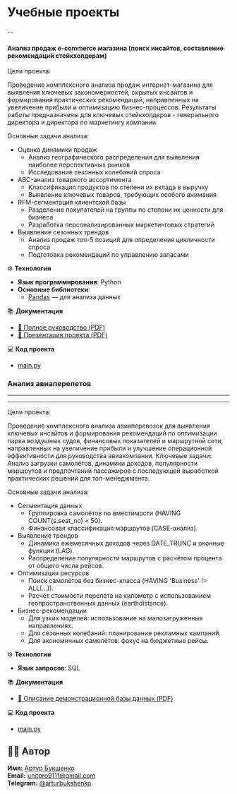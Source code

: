 # Учебные проекты
--
#### __Анализ продаж e-commerce магазина (поиск инсайтов, составление рекомендаций стейкхолдерам)__

Цели проекта:

Проведение комплексного анализа продаж интернет-магазина для выявления ключевых закономерностей, скрытых инсайтов и формирования практических рекомендаций, направленных на увеличение прибыли и оптимизацию бизнес-процессов. Результаты работы предназначены для ключевых стейкхолдеров - генерального директора и директора по маркетингу компании.

Основные задачи анализа:

- Оценка динамики продаж
  - Анализ географического распределения для выявления наиболее перспективных рынков
  - Исследование сезонных колебаний спроса
- ABC-анализ товарного ассортимента
  - Классификация продуктов по степени их вклада в выручку
  - Выявление ключевых товаров, требующих особого внимания
- RFM-сегментация клиентской базы
  - Разделение покупателей на группы по степени их ценности для бизнеса
  - Разработка персонализированных маркетинговых стратегий
- Выявление сезонных трендов
  - Анализ продаж топ-5 позиций для определения цикличности спроса
  - Подготовка рекомендаций по управлению запасами

⚙️ __Технологии__  
- **Язык программирования**: Python  
- **Основные библиотеки**:  
  - [Pandas](https://pandas.pydata.org/) — для анализа данных  

📚 __Документация__
- [📄 Полное руководство (PDF)](https://github.com/abukshenko/abukshenko.github.io/blob/95358c0fc731cce548495a0480cef7e35953c6f7/e-commerce%20sales%20analysis/%D0%94%D0%BE%D0%BA%D1%83%D0%BC%D0%B5%D0%BD%D1%82%D0%B0%D1%86%D0%B8%D1%8F%20%D0%BA%20%D1%80%D0%B0%D0%B1%D0%BE%D1%82%D0%B5%20%D0%91%D1%83%D0%BA%D1%88%D0%B5%D0%BD%D0%BA%D0%BE.%D0%90.pdf)
- [🎤 Презентация проекта (PDF)](https://github.com/abukshenko/abukshenko.github.io/blob/d80c9bc008e1206f75b56a2fd0af39785c9f1a32/e-commerce%20sales%20analysis/%D0%9F%D1%80%D0%B5%D0%B7%D0%B5%D0%BD%D1%82%D0%B0%D1%86%D0%B8%D1%8F%20%D0%BA%20%D1%80%D0%B0%D0%B1%D0%BE%D1%82%D0%B5%20%D0%91%D1%83%D0%BA%D1%88%D0%B5%D0%BD%D0%BA%D0%BE.A.pdf)

💻 __Код проекта__
- [main.py](https://github.com/abukshenko/abukshenko.github.io/blob/8c85d64d2948d489cd38937b9d9767f98d90d825/e-commerce%20sales%20analysis/Final_Work_Bukshenko_A_DA_114.ipynb)




### __Анализ авиаперелетов__
---
___
Цели проекта:

Проведение комплексного анализа авиаперевозок для выявления ключевых инсайтов и формирования рекомендаций по оптимизации парка воздушных судов, финансовых показателей и маршрутной сети, направленных на увеличение прибыли и улучшение операционной эффективности для руководства авиакомпании. Ключевые задачи: Анализ загрузки самолётов, динамики доходов, популярности маршрутов и предпочтений пассажиров с последующей выработкой практических решений для топ-менеджмента.

Основные задачи анализа:

- Сегментация данных
  - Группировка самолётов по вместимости (HAVING COUNT(s.seat_no) < 50).
  - Финансовая классификация маршрутов (CASE-анализ).
- Выявление трендов
  - Динамика ежемесячных доходов через DATE_TRUNC и оконные функции (LAG).
  - Распределение популярности маршрутов с расчётом процента от общего числа рейсов.
- Оптимизация ресурсов
  - Поиск самолётов без бизнес-класса (HAVING 'Business' != ALL(...)).
  - Расчёт стоимости перелёта на километр с использованием геопространственных данных (earthdistance).
- Бизнес-рекомендации
  - Для узких моделей: использование на малозагруженных направлениях.
  - Для сезонных колебаний: планирование рекламных кампаний.
  - Для экономичных самолётов: фокус на бюджетные рейсы.


⚙️ __Технологии__  
- **Язык запросов**: SQL 

📚 __Документация__
- [📄 Описание демонстрационной базы данных (PDF)](https://github.com/abukshenko/Educational-projects/blob/9e656c38b86e45b159f0f52d9f3edcc78742f571/analysis%20of%20air%20travel/description%20of%20the%20training%20base.pdf)

💻 __Код проекта__
- [main.py](https://github.com/abukshenko/Educational-projects/blob/9e656c38b86e45b159f0f52d9f3edcc78742f571/analysis%20of%20air%20travel/analysis%20of%20air%20travel.pdf)



## 👨‍💻 Автор
**Имя:** [Артур Букшенко](https://github.com/abukshenko)  
**Email:** [unitpro9111@gmail.com](mailto:unitpro9111@gmail.com)  
**Telegram:** [@arturbukshenko](https://t.me/arturbukshenko) 
